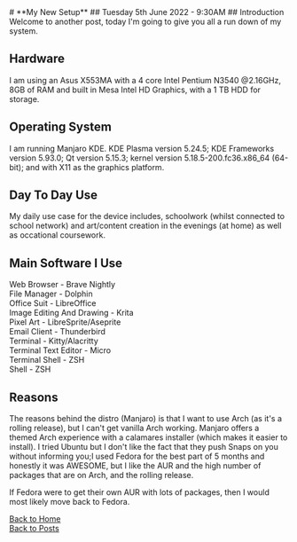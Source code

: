 <head><link rel="shortcut icon" href="assets/logo.ico"></head>
# **My New Setup**
## Tuesday 5th June 2022 - 9:30AM
## Introduction
Welcome to another post, today I'm going to give you all a run down of my system.

## Hardware
I am using an Asus X553MA with a 4 core Intel Pentium N3540 @2.16GHz, 8GB of RAM and built in Mesa Intel HD Graphics, with a 1 TB HDD for storage.

## Operating System
I am running Manjaro KDE. KDE Plasma version 5.24.5; KDE Frameworks version 5.93.0; Qt version 5.15.3; kernel version 5.18.5-200.fc36.x86_64 (64-bit); and with X11 as the graphics platform.

## Day To Day Use
My daily use case for the device includes, schoolwork (whilst connected to school network) and art/content creation in the evenings (at home) as well as occational coursework.

## Main Software I Use
Web Browser - Brave Nightly<br>
File Manager - Dolphin<br>
Office Suit - LibreOffice<br>
Image Editing And Drawing - Krita<br>
Pixel Art - LibreSprite/Aseprite<br>
Email Client - Thunderbird<br>
Terminal - Kitty/Alacritty<br>
Terminal Text Editor - Micro<br>
Terminal Shell - ZSH<br>
Shell - ZSH<br>

## Reasons
The reasons behind the distro (Manjaro) is that I want to use Arch (as it's a rolling release), but I can't get vanilla Arch working. Manjaro offers a themed Arch experience with a calamares installer (which makes it easier to install). I tried Ubuntu but I don't like the fact that they push Snaps on you without informing you;I used Fedora for the best part of 5 months and honestly it was AWESOME, but I like the AUR and the high number of packages that are on Arch, and the rolling release.

If Fedora were to get their own AUR with lots of packages, then I would most likely move back to Fedora.

<a href="https://linuxgamer.github.io">Back to Home</a>
<br>
<a href="https://linuxgamer.github.io/posts">Back to Posts</a>
